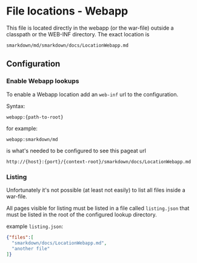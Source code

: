 # File locations - Webapp


This file is located directly in the webapp (or the war-file) outside a classpath or the WEB-INF directory. The exact location is

```
smarkdown/md/smarkdown/docs/LocationWebapp.md
```



## Configuration


### Enable Webapp lookups

To enable a Webapp location add an ``web-inf`` url to the configuration. 

Syntax:
```
webapp:{path-to-root}
```


for example: 
```
webapp:smarkdown/md
``` 
is what's needed to be configured to see this pageat url
```
http://{host}:{port}/{context-root}/smarkdown/docs/LocationWebapp.md
```


### Listing

Unfortunately it's not possible (at least not easily) to list all files 
inside a war-file.


All pages visible for listing must be listed in a file called ``listing.json`` that
must be listed in the root of the configured lookup directory.


example ``listing.json``:

```json
{"files":[
  "smarkdown/docs/LocationWebapp.md",
  "another file"
]}
```
